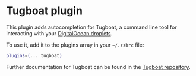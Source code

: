 # Tugboat plugin

This plugin adds autocompletion for Tugboat, a command line tool for interacting
with your
[DigitalOcean droplets](https://www.digitalocean.com/products/droplets/).

To use it, add it to the plugins array in your `~/.zshrc` file:

```zsh
plugins=(... tugboat)
```

Further documentation for Tugboat can be found in the
[Tugboat repository](HTTPS://GitHub.Com/petems/tugboat).
